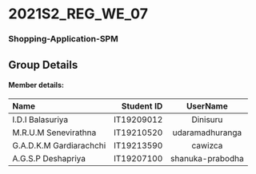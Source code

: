 # 2021S2_REG_WE_07 #

###  Shopping-Application-SPM ###

## Group Details ##

#### Member details: ####

Name | Student ID | UserName
| :--- | ---: | :---:
I.D.I Balasuriya | IT19209012 | Dinisuru
M.R.U.M Senevirathna | IT19210520 | udaramadhuranga
G.A.D.K.M Gardiarachchi | IT19213590 | cawizca
A.G.S.P Deshapriya | IT19207100 | shanuka-prabodha

